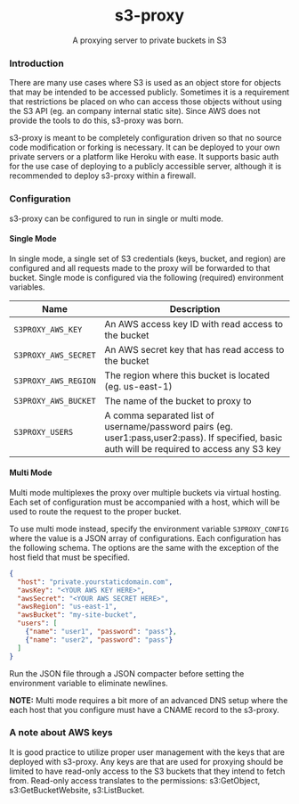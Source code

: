 <h1 align="center">s3-proxy</h1>

<p align="center">
A proxying server to private buckets in S3
</p>

### Introduction

There are many use cases where S3 is used as an object store for objects that may be intended to be accessed publicly.
Sometimes it is a requirement that restrictions be placed on who can access those objects without using the S3 API (eg. an company internal static site).
Since AWS does not provide the tools to do this, s3-proxy was born.

s3-proxy is meant to be completely configuration driven so that no source code modification or forking is necessary.
It can be deployed to your own private servers or a platform like Heroku with ease.
It supports basic auth for the use case of deploying to a publicly accessible server, although it is recommended to deploy s3-proxy within a firewall.

### Configuration

s3-proxy can be configured to run in single or multi mode.

#### Single Mode

In single mode, a single set of S3 credentials (keys, bucket, and region) are configured and all requests made to the proxy will be forwarded to that bucket.
Single mode is configured via the following (required) environment variables.

| Name                 | Description                                                                                                                                   |
| -------------------- | --------------------------------------------------------------------------------------------------------------------------------------------- |
| `S3PROXY_AWS_KEY`    | An AWS access key ID with read access to the bucket                                                                                           |
| `S3PROXY_AWS_SECRET` | An AWS secret key that has read access to the bucket                                                                                          |
| `S3PROXY_AWS_REGION` | The region where this bucket is located (eg. us-east-1)                                                                                       |
| `S3PROXY_AWS_BUCKET` | The name of the bucket to proxy to                                                                                                            |
| `S3PROXY_USERS`      | A comma separated list of username/password pairs (eg. user1:pass,user2:pass). If specified, basic auth will be required to access any S3 key |

#### Multi Mode

Multi mode multiplexes the proxy over multiple buckets via virtual hosting.
Each set of configuration must be accompanied with a host, which will be used to route the request to the proper bucket.

To use multi mode instead, specify the environment variable `S3PROXY_CONFIG` where the value is a JSON array of configurations.
Each configuration has the following schema.
The options are the same with the exception of the host field that must be specified.

```json
{
  "host": "private.yourstaticdomain.com",
  "awsKey": "<YOUR AWS KEY HERE>",
  "awsSecret": "<YOUR AWS SECRET HERE>",
  "awsRegion": "us-east-1",
  "awsBucket": "my-site-bucket",
  "users": [
    {"name": "user1", "password": "pass"},
    {"name": "user2", "password": "pass"}
  ]
}
```

Run the JSON file through a JSON compacter before setting the environment variable to eliminate newlines.

**NOTE:** Multi mode requires a bit more of an advanced DNS setup where the each host that you configure must have a CNAME record to the s3-proxy.

### A note about AWS keys

It is good practice to utilize proper user management with the keys that are deployed with s3-proxy.
Any keys are that are used for proxying should be limited to have read-only access to the S3 buckets that they intend to fetch from.
Read-only access translates to the permissions: s3:GetObject, s3:GetBucketWebsite, s3:ListBucket.
